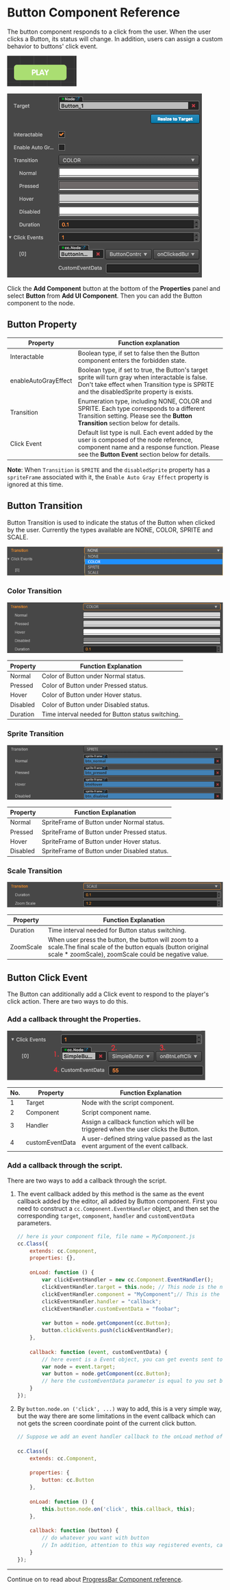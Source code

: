 # Button Component Reference

The button component responds to a click from the user. When the user clicks a Button, its status will change. In addition, users can assign a custom behavior to buttons' click event.

![button.png](./button/button.png)

![button-color](./button/button-color.png)

Click the **Add Component** button at the bottom of the **Properties** panel and select **Button** from **Add UI Component**. Then you can add the Button component to the node.

## Button Property

| Property |   Function explanation
| -------------- | ----------- |
|Interactable| Boolean type, if set to false then the Button component enters the forbidden state.
|enableAutoGrayEffect| Boolean type, if set to true, the Button's target sprite will turn gray when interactable is false. Don't  take effect when Transition type is SPRITE and the disabledSprite property is exists.
|Transition| Enumeration type, including NONE, COLOR and SPRITE. Each type corresponds to a different Transition setting. Please see the **Button Transition** section below for details. |
|Click Event| Default list type is null. Each event added by the user is composed of the node reference, component name and a response function. Please see the **Button Event** section below for details.

**Note**: When `Transition` is `SPRITE` and the `disabledSprite` property has a `spriteFrame` associated with it, the `Enable Auto Gray Effect` property is ignored at this time.

## Button Transition

Button Transition is used to indicate the status of the Button when clicked by the user. Currently the types available are NONE, COLOR, SPRITE and SCALE.

![transition](./button/transition.png)

### Color Transition

![color-transition](./button/color-transition.png)

| Property |   Function Explanation
| -------------- | ----------- |
|Normal| Color of Button under Normal status.
|Pressed| Color of Button under Pressed status.
|Hover| Color of Button under Hover status.
|Disabled| Color of Button under Disabled status.
|Duration| Time interval needed for Button status switching.

### Sprite Transition

![sprite-transition](./button/sprite-transition.png)

| Property |   Function Explanation
| -------------- | ----------- |
|Normal| SpriteFrame of Button under Normal status.
|Pressed| SpriteFrame of Button under Pressed status.
|Hover| SpriteFrame of Button under Hover status.
|Disabled| SpriteFrame of Button under Disabled status.

### Scale Transition

![scaleTransition](./button/scale-transition.png)

| Property |   Function Explanation
| -------------- | ----------- |
|Duration| Time interval needed for Button status switching.
|ZoomScale| When user press the button, the button will zoom to a scale.The final scale of the button  equals (button original scale * zoomScale), zoomScale could be negative value.

## Button Click Event

The Button can additionally add a Click event to respond to the player's click action. There are two ways to do this.

### Add a callback throught the Properties.

![button-event](./button/button-event.png)

| No. | Property | Function Explanation              |
| --- | -------- | -----------                       |
|  1  | Target   | Node with the script component.   |
|  2  | Component | Script component name.           |
|  3  | Handler  | Assign a callback function which will be triggered when the user clicks the Button. |
|  4  | customEventData | A user-defined string value passed as the last event argument of the event callback.  |

### Add a callback through the script.

There are two ways to add a callback through the script.

1. The event callback added by this method is the same as the event callback added by the editor, all added by Button component. First you need to construct a `cc.Component.EventHandler` object, and then set the corresponding `target`, `component`, `handler` and `customEventData` parameters.

    ```js
    // here is your component file, file name = MyComponent.js 
    cc.Class({
        extends: cc.Component,
        properties: {},

        onLoad: function () {
            var clickEventHandler = new cc.Component.EventHandler();
            clickEventHandler.target = this.node; // This node is the node to which your event handler code component belongs
            clickEventHandler.component = "MyComponent";// This is the code file name
            clickEventHandler.handler = "callback";
            clickEventHandler.customEventData = "foobar";

            var button = node.getComponent(cc.Button);
            button.clickEvents.push(clickEventHandler);
        },

        callback: function (event, customEventData) {
            // here event is a Event object, you can get events sent to the event node node
            var node = event.target;
            var button = node.getComponent(cc.Button);
            // here the customEventData parameter is equal to you set before the "foobar"
        }
    });
    ```

2. By `button.node.on ('click', ...)` way to add, this is a very simple way, but the way there are some limitations in the event callback which can not gets the screen coordinate point of the current click button.

    ```js
    // Suppose we add an event handler callback to the onLoad method of a component and handle the event in the callback function:

    cc.Class({
        extends: cc.Component,

        properties: {    
            button: cc.Button
        },

        onLoad: function () {
            this.button.node.on('click', this.callback, this);
        },

        callback: function (button) {
            // do whatever you want with button
            // In addition, attention to this way registered events, can not pass customEventData
        }
    });
    ```

---

Continue on to read about [ProgressBar Component reference](progress.md).
